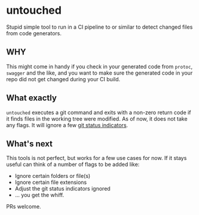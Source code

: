 untouched
=========

Stupid simple tool to run in a CI pipeline to or similar to detect changed
files from code generators.

WHY
---

This might come in handy if you check in your generated code from `protoc`,
`swagger` and the like, and you want to make sure the generated code in your
repo did not get changed during your CI build.

What exactly
------------

`untouched` executes a git command and exits with a non-zero return code if it
finds files in the working tree were modified. As of now, it does not take any
flags. It will ignore a few [git status indicators][untouched-ignores].

What's next
-----------

This tools is not perfect, but works for a few use cases for now. If it stays
useful can think of a number of flags to be added like:

* Ignore certain folders or file(s)
* Ignore certain file extensions
* Adjust the git status indicators ignored
* ... you get the whiff.

PRs welcome.

[untouched-ignores]: main.go#L15-20
